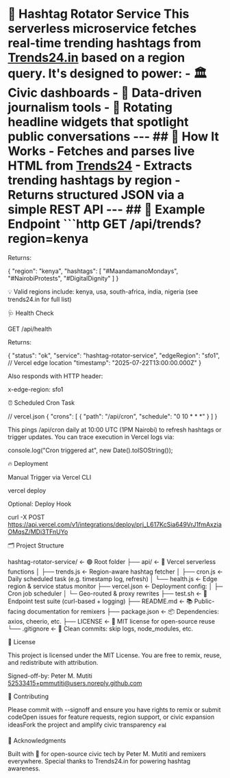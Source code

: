 
# 📡 Hashtag Rotator Service This serverless microservice fetches **real-time trending hashtags** from [Trends24.in](https://trends24.in) based on a region query. It's designed to power: - 🏛️ Civic dashboards - 📰 Data-driven journalism tools - 🎯 Rotating headline widgets that spotlight public conversations --- ## 🔧 How It Works - Fetches and parses live HTML from [Trends24](https://trends24.in) - Extracts trending hashtags by region - Returns structured JSON via a simple REST API --- ## 🧪 Example Endpoint ```http GET /api/trends?region=kenya 

Returns:

{ "region": "kenya", "hashtags": [ "#MaandamanoMondays", "#NairobiProtests", "#DigitalDignity" ] } 

💡 Valid regions include: kenya, usa, south-africa, india, nigeria (see trends24.in for full list)

🩺 Health Check

GET /api/health 

Returns:

{ "status": "ok", "service": "hashtag-rotator-service", "edgeRegion": "sfo1", // Vercel edge location "timestamp": "2025-07-22T13:00:00.000Z" } 

Also responds with HTTP header:

x-edge-region: sfo1 

⏰ Scheduled Cron Task

// vercel.json { "crons": [ { "path": "/api/cron", "schedule": "0 10 * * *" } ] } 

This pings /api/cron daily at 10:00 UTC (1PM Nairobi) to refresh hashtags or trigger updates.
You can trace execution in Vercel logs via:

console.log("Cron triggered at", new Date().toISOString()); 

🔥 Deployment

Manual Trigger via Vercel CLI

vercel deploy 

Optional: Deploy Hook

curl -X POST https://api.vercel.com/v1/integrations/deploy/prj_L617KcSia649VrJ1fmAxziaOMqsZ/MDi3TFnUYo 

🗂️ Project Structure

hashtag-rotator-service/      ← 🟢 Root folder
├── api/                      ← 🔧 Vercel serverless functions
│   ├── trends.js             ← Region-aware hashtag fetcher
│   ├── cron.js               ← Daily scheduled task (e.g. timestamp log, refresh)
│   └── health.js             ← Edge region & service status monitor
├── vercel.json               ← Deployment config:
│                             ├─ Cron job scheduler
│                             └─ Geo-routed & proxy rewrites
├── test.sh                   ← 🧪 Endpoint test suite (curl-based + logging)
├── README.md                 ← 📚 Public-facing documentation for remixers
├── package.json              ← 📦 Dependencies: axios, cheerio, etc.
├── LICENSE                   ← 📜 MIT license for open-source reuse
└── .gitignore                ← 🧼 Clean commits: skip logs, node_modules, etc.


📝 License

This project is licensed under the MIT License. You are free to remix, reuse, and redistribute with attribution.

Signed-off-by: Peter M. Mutiti 52533415+pmmutiti@users.noreply.github.com

👥 Contributing

Please commit with --signoff and ensure you have rights to remix or submit codeOpen issues for feature requests, region support, or civic expansion ideasFork the project and amplify civic transparency ✊📊 

🙌 Acknowledgments

Built with 💚 for open-source civic tech by Peter M. Mutiti and remixers everywhere.
Special thanks to Trends24.in for powering hashtag awareness.

